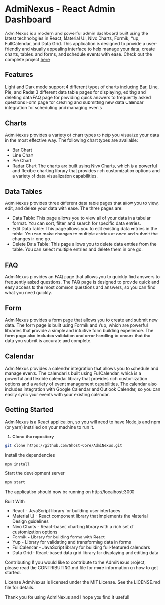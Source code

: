 # AdmiNexus - React Admin Dashboard

AdmiNexus is a modern and powerful admin dashboard built using the latest technologies in React, Material UI, Nivo Charts, Formik, Yup, FullCalendar, and Data Grid. This application is designed to provide a user-friendly and visually appealing interface to help manage your data, create charts, tables, and forms, and schedule events with ease.
Check out the complete project [here](https://adminexus.aminahmadi.me/)

## Features

Light and Dark mode support
4 different types of charts including Bar, Line, Pie, and Radar
3 different data table pages for displaying, editing and deleting data
FAQ page for providing quick answers to frequently asked questions
Form page for creating and submitting new data
Calendar integration for scheduling and managing events

## Charts

AdmiNexus provides a variety of chart types to help you visualize your data in the most effective way. The following chart types are available:

- Bar Chart
- Line Chart
- Pie Chart
- Radar Chart
  The charts are built using Nivo Charts, which is a powerful and flexible charting library that provides rich customization options and a variety of data visualization capabilities.

## Data Tables

AdmiNexus provides three different data table pages that allow you to view, edit, and delete your data with ease. The three pages are:

- Data Table: This page allows you to view all of your data in a tabular format. You can sort, filter, and search for specific data entries.
- Edit Data Table: This page allows you to edit existing data entries in the table. You can make changes to multiple entries at once and submit the changes in one go.
- Delete Data Table: This page allows you to delete data entries from the table. You can select multiple entries and delete them in one go.

## FAQ

AdmiNexus provides an FAQ page that allows you to quickly find answers to frequently asked questions. The FAQ page is designed to provide quick and easy access to the most common questions and answers, so you can find what you need quickly.

## Form

AdmiNexus provides a form page that allows you to create and submit new data. The form page is built using Formik and Yup, which are powerful libraries that provide a simple and intuitive form building experience. The form page also includes validation and error handling to ensure that the data you submit is accurate and complete.

## Calendar

AdmiNexus provides a calendar integration that allows you to schedule and manage events. The calendar is built using FullCalendar, which is a powerful and flexible calendar library that provides rich customization options and a variety of event management capabilities. The calendar also includes integration with Google Calendar and Outlook Calendar, so you can easily sync your events with your existing calendar.

## Getting Started

AdmiNexus is a React application, so you will need to have Node.js and npm (or yarn) installed on your machine to run it.

1. Clone the repository

```bash
git clone https://github.com/Ghost-Core/AdmiNexus.git
```

Install the dependencies

```bash
npm install
```

Start the development server

```bash
npm start
```

The application should now be running on http://localhost:3000

Built With

- React - JavaScript library for building user interfaces
- Material UI - React component library that implements the Material Design guidelines
- Nivo Charts - React-based charting library with a rich set of customization options
- Formik - Library for building forms with React
- Yup - Library for validating and transforming data in forms
- FullCalendar - JavaScript library for building full-featured calendars
- Data Grid - React-based data grid library for displaying and editing data

Contributing
If you would like to contribute to the AdmiNexus project, please read the CONTRIBUTING.md file for more information on how to get started.

License
AdmiNexus is licensed under the MIT License. See the LICENSE.md file for details.

Thank you for using AdmiNexus and I hope you find it useful!
